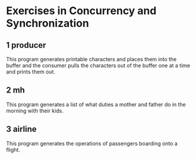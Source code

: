 # Exercises in Concurrency and Synchronization

## 1 producer
This program generates printable characters and places them into the buffer
and the consumer pulls the characters out of the buffer one at a time and prints them out.
 
## 2 mh
This program generates a list of what duties a mother and father do in the morning with their kids.

## 3 airline
This program generates the operations of passengers boarding onto a flight. 
